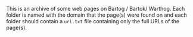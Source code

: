 This is an archive of some web pages on Bartog / Bartok/ Warthog. Each folder is named with the domain that the page(s) were found on and each folder should contain a `url.txt` file containing only the full URLs of the page(s).